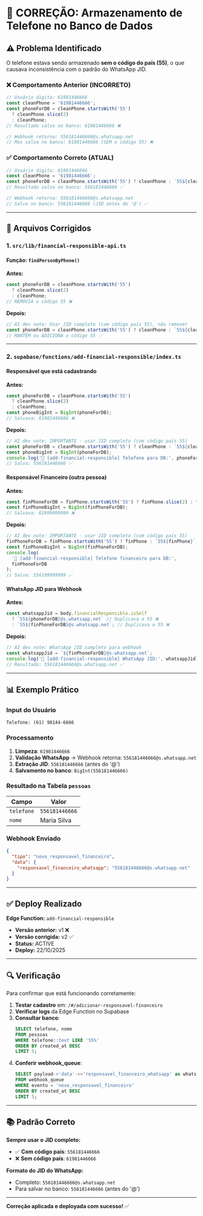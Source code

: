 # 🔧 CORREÇÃO: Armazenamento de Telefone no Banco de Dados

## ⚠️ Problema Identificado

O telefone estava sendo armazenado **sem o código do país (55)**, o que causava inconsistência com o padrão do WhatsApp JID.

### ❌ Comportamento Anterior (INCORRETO)

```typescript
// Usuário digita: 61981446666
const cleanPhone = '61981446666';
const phoneForDB = cleanPhone.startsWith('55')
  ? cleanPhone.slice(2)
  : cleanPhone;
// Resultado salvo no banco: 61981446666 ❌

// Webhook retorna: 556181446666@s.whatsapp.net
// Mas salva no banco: 61981446666 (SEM o código 55) ❌
```

### ✅ Comportamento Correto (ATUAL)

```typescript
// Usuário digita: 61981446666
const cleanPhone = '61981446666';
const phoneForDB = cleanPhone.startsWith('55') ? cleanPhone : `55${cleanPhone}`;
// Resultado salvo no banco: 556181446666 ✅

// Webhook retorna: 556181446666@s.whatsapp.net
// Salva no banco: 556181446666 (JID antes do '@') ✅
```

---

## 📝 Arquivos Corrigidos

### 1. **`src/lib/financial-responsible-api.ts`**

#### Função: `findPersonByPhone()`

**Antes:**

```typescript
const phoneForDB = cleanPhone.startsWith('55')
  ? cleanPhone.slice(2)
  : cleanPhone;
// REMOVIA o código 55 ❌
```

**Depois:**

```typescript
// AI dev note: Usar JID completo (com código país 55), não remover
const phoneForDB = cleanPhone.startsWith('55') ? cleanPhone : `55${cleanPhone}`;
// MANTÉM ou ADICIONA o código 55 ✅
```

---

### 2. **`supabase/functions/add-financial-responsible/index.ts`**

#### Responsável que está cadastrando

**Antes:**

```typescript
const phoneForDB = cleanPhone.startsWith('55')
  ? cleanPhone.slice(2)
  : cleanPhone;
const phoneBigInt = BigInt(phoneForDB);
// Salvava: 61981446666 ❌
```

**Depois:**

```typescript
// AI dev note: IMPORTANTE - usar JID completo (com código país 55)
const phoneForDB = cleanPhone.startsWith('55') ? cleanPhone : `55${cleanPhone}`;
const phoneBigInt = BigInt(phoneForDB);
console.log('📱 [add-financial-responsible] Telefone para DB:', phoneForDB);
// Salva: 556181446666 ✅
```

#### Responsável Financeiro (outra pessoa)

**Antes:**

```typescript
const finPhoneForDB = finPhone.startsWith('55') ? finPhone.slice(2) : finPhone;
const finPhoneBigInt = BigInt(finPhoneForDB);
// Salvava: 61999999999 ❌
```

**Depois:**

```typescript
// AI dev note: IMPORTANTE - usar JID completo (com código país 55)
finPhoneForDB = finPhone.startsWith('55') ? finPhone : `55${finPhone}`;
const finPhoneBigInt = BigInt(finPhoneForDB);
console.log(
  '📱 [add-financial-responsible] Telefone financeiro para DB:',
  finPhoneForDB
);
// Salva: 556199999999 ✅
```

#### WhatsApp JID para Webhook

**Antes:**

```typescript
const whatsappJid = body.financialResponsible.isSelf
  ? `55${phoneForDB}@s.whatsapp.net` // Duplicava o 55 ❌
  : `55${finPhoneForDB}@s.whatsapp.net`; // Duplicava o 55 ❌
```

**Depois:**

```typescript
// AI dev note: WhatsApp JID completo para webhook
const whatsappJid = `${finPhoneForDB}@s.whatsapp.net`;
console.log('📱 [add-financial-responsible] WhatsApp JID:', whatsappJid);
// Resultado: 556181446666@s.whatsapp.net ✅
```

---

## 📊 Exemplo Prático

### Input do Usuário

```
Telefone: (61) 98144-6666
```

### Processamento

1. **Limpeza**: `61981446666`
2. **Validação WhatsApp** → Webhook retorna: `556181446666@s.whatsapp.net`
3. **Extração JID**: `556181446666` (antes do '@')
4. **Salvamento no banco**: `BigInt(556181446666)`

### Resultado na Tabela `pessoas`

| Campo      | Valor          |
| ---------- | -------------- |
| `telefone` | `556181446666` |
| `nome`     | Maria Silva    |

### Webhook Enviado

```json
{
  "tipo": "novo_responsavel_financeiro",
  "data": {
    "responsavel_financeiro_whatsapp": "556181446666@s.whatsapp.net"
  }
}
```

---

## ✅ Deploy Realizado

**Edge Function:** `add-financial-responsible`

- **Versão anterior:** v1 ❌
- **Versão corrigida:** v2 ✅
- **Status:** ACTIVE
- **Deploy:** 22/10/2025

---

## 🔍 Verificação

Para confirmar que está funcionando corretamente:

1. **Testar cadastro** em: `/#/adicionar-responsavel-financeiro`
2. **Verificar logs** da Edge Function no Supabase
3. **Consultar banco**:
   ```sql
   SELECT telefone, nome
   FROM pessoas
   WHERE telefone::text LIKE '55%'
   ORDER BY created_at DESC
   LIMIT 5;
   ```
4. **Conferir webhook_queue**:
   ```sql
   SELECT payload->'data'->>'responsavel_financeiro_whatsapp' as whatsapp
   FROM webhook_queue
   WHERE evento = 'novo_responsavel_financeiro'
   ORDER BY created_at DESC
   LIMIT 5;
   ```

---

## 📚 Padrão Correto

**Sempre usar o JID completo:**

- ✅ **Com código país**: `556181446666`
- ❌ **Sem código país**: `61981446666`

**Formato do JID do WhatsApp:**

- Completo: `556181446666@s.whatsapp.net`
- Para salvar no banco: `556181446666` (antes do '@')

---

**Correção aplicada e deployada com sucesso!** ✅

